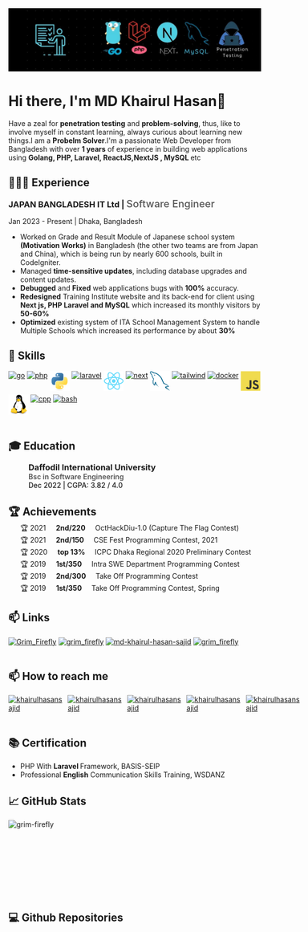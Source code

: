 <img alt="Coder GIF" src="https://raw.githubusercontent.com/grim-firefly/grim-firefly/main/skill-cover.jpg" style="max-width: 100%;" data-target="animated-image.originalImage">
<h1>Hi there, I'm MD Khairul Hasan👋</h1>
<p>

Have a zeal for <b>penetration testing</b> and <b>problem-solving</b>, thus, like to involve myself in constant learning, always curious about learning new things.I am a <b>Probelm Solver</b>.I'm a passionate Web Developer from Bangladesh with over <b>1 years</b> of experience in building web applications using <b>Golang, PHP, Laravel, ReactJS,NextJS , MySQL </b> etc

</p>

## 👨🏽‍💻 Experience

<div>
    <h3 style="padding:0px; margin:0px;">JAPAN BANGLADESH IT Ltd | <span style="font-weight:500 !important;; font-size:20px !important; color:#555555 !important;"> Software Engineer <span> </h3>
    <p> Jan 2023 - Present | Dhaka, Bangladesh</p>
</div>
<ul>
    <li>Worked on Grade and Result Module of Japanese school system <b>(Motivation
Works)</b> in Bangladesh (the other two teams are from Japan and China), which is
being run by nearly 600 schools, built in CodeIgniter.</li>
    <li> Managed <b>time-sensitive updates</b>, including database upgrades and content
updates.</li>
    <li> <b>Debugged</b> and <b>Fixed</b> web applications bugs with <b>100%</b> accuracy.</li>
    <li><b>Redesigned</b> Training Institute website and its back-end for client using <b>Next js, PHP Laravel and MySQL</b> which increased its monthly visitors by <b> 50-60%</b>   </li>
    <li><b>Optimized</b> existing system of ITA School Management System to handle
Multiple Schools which increased its performance by about <b>30%</b>  </li>
    
</ul>


## 🚀 Skills

<div style="display:flex;flex-wrap:wrap;gap:4px;padding-bottom:1rem;">

<a href="https://go.dev/" target="_blank" rel="noreferrer"> 
    <img src="https://skillicons.dev/icons?i=go" alt="go" width="40" height="40"/> 
</a>

<a href="https://www.php.net/" target="_blank" rel="noreferrer"> 
    <img src="https://skillicons.dev/icons?i=php" alt="php" width="40" height="40"/> 
</a>  
<a href="https://www.python.org" target="_blank" rel="noreferrer"> 
    <img src="https://raw.githubusercontent.com/devicons/devicon/master/icons/python/python-original.svg" alt="python" width="40" height="40"/> 
</a>

<a href="https://laravel.com/" target="_blank" rel="noreferrer"> 
    <img src="https://skillicons.dev/icons?i=laravel" alt="laravel" width="40" height="40"/> 
</a>

<a href="https://react.dev" target="_blank" rel="noreferrer"> 
    <img src="https://raw.githubusercontent.com/devicons/devicon/master/icons/react/react-original.svg" alt="react" width="40" height="40"/> 
</a>

<a href="https://nextjs.org" target="_blank" rel="noreferrer"> 
    <img src="https://skillicons.dev/icons?i=next" alt="next" width="40" height="40"/> 
</a>  
 <a href="https://www.mysql.com" target="_blank" rel="noreferrer"> 
    <img src="https://raw.githubusercontent.com/devicons/devicon/master/icons/mysql/mysql-original.svg" alt="mysql" width="40" height="40"/> 
</a>
<a href="https://tailwindcss.com/" target="_blank" rel="noreferrer"> 
    <img src="https://skillicons.dev/icons?i=tailwind" alt="tailwind" width="40" height="40"/> 
</a>

<a href="https://www.docker.com/" target="_blank" rel="noreferrer"> 
    <img src="https://skillicons.dev/icons?i=docker" alt="docker" width="40" height="40"/> 
</a>

<a href="https://developer.mozilla.org/en-US/docs/Web/JavaScript" target="_blank" rel="noreferrer"> 
    <img src="https://raw.githubusercontent.com/devicons/devicon/master/icons/javascript/javascript-original.svg" alt="javascript" width="40" height="40"/> 
</a>

<a href="https://www.linux.org/" target="_blank" rel="noreferrer"> 
    <img src="https://raw.githubusercontent.com/devicons/devicon/master/icons/linux/linux-original.svg" alt="linux" width="40" height="40"/> 
</a>

<a href="https://cplusplus.com/" target="_blank" rel="noreferrer"> 
    <img src="https://skillicons.dev/icons?i=cpp" alt="cpp" width="40" height="40"/> 
</a>  
<a href="" target="_blank" rel="noreferrer"> 
    <img src="https://skillicons.dev/icons?i=bash" alt="bash" width="40" height="40"/> 
</a>

</div>

## 🎓 Education
<div style="margin-left:2.5rem;margin-top:-5px;">
    <h3 style="padding:0px; margin:0px;">Daffodil International University </h3>
    <p style="padding:0px; margin:0px;font-weight:600;color:#555;">Bsc in Software Engineering</p>
    <p style="padding:0px; margin:0px;font-size:14px;font-weight:500;"> Dec 2022 | CGPA: 3.82 / 4.0</p>
</div>


## 🏆 Achievements
<ul style="list-style-type:none;margin-top:-15px;">
<li>🏆  2021   <b style="margin-left:1rem;margin-right:1rem;"> 2nd/220 </b>   OctHackDiu-1.0 (Capture The Flag Contest)</li>
<li>🏆  2021   <b style="margin-left:1rem;margin-right:1rem;"> 2nd/150 </b>   CSE Fest Programming Contest, 2021</li>
<li>🏆  2020   <b style="margin-left:1rem;margin-right:1rem;"> top 13% </b>   ICPC Dhaka Regional 2020 Preliminary Contest</li>
<li>🏆  2019   <b style="margin-left:1rem;margin-right:1rem;"> 1st/350 </b>   Intra SWE Department Programming Contest</li>
<li>🏆  2019   <b style="margin-left:1rem;margin-right:1rem;"> 2nd/300 </b>   Take Off Programming Contest</li>
<li>🏆  2019   <b style="margin-left:1rem;margin-right:1rem;"> 1st/350 </b>   Take Off Programming Contest, Spring</li>

</ul>



## 📫 Links

<div style="display:flex;gap:0.25rem;">

<a href="https://codeforces.com/profile/Grim_Firefly" target="_blank">
<img align="center" src="https://img.shields.io/badge/Codeforces-445f9d?style=for-the-badge&logo=Codeforces&logoColor=white" alt="Grim_Firefly"/>
</a>
<a href="https://leetcode.com/grim_firefly" target="_blank">
<img align="center" src="https://img.shields.io/badge/-LeetCode-FFA116?style=for-the-badge&logo=LeetCode&logoColor=black" alt="grim_firefly"/>
</a>
<a href="https://stackoverflow.com/users/17059236/md-khairul-hasan-sajid" target="_blank">
<img align="center" src="https://img.shields.io/badge/Stack_Overflow-FE7A16?style=for-the-badge&logo=stack-overflow&logoColor=white" alt="md-khairul-hasan-sajid"/>
</a>
<a href="https://www.hackerrank.com/grim_firefly" target="_blank">
<img align="center" src="https://img.shields.io/badge/-Hackerrank-2EC866?style=for-the-badge&logo=HackerRank&logoColor=white" alt="grim_firefly"/>
</a>

</div><br/>

## 📫 How to reach me

<div style="display:flex;gap:0.25rem;">

<a href="https://linkedin.com/in/khairulhasansajid" target="_blank">
<img align="center" src="https://img.shields.io/badge/LinkedIn-0077B5?style=for-the-badge&logo=linkedin&logoColor=white" alt="khairulhasansajid" />
</a>
<a href="mailto:khairulhasansajid@gmail.com" target="_blank">
<img align="center" src="https://img.shields.io/badge/Gmail-D14836?style=for-the-badge&logo=gmail&logoColor=white" alt="khairulhasansajid" />
</a>
<a href="https://github.com/grim-firefly" target="_blank">
<img align="center" src="https://img.shields.io/badge/GitHub-100000?style=for-the-badge&logo=github&logoColor=white" alt="khairulhasansajid" />
</a>

<a href="https://fb.com/khairulhasansajid" target="_blank">
<img align="center" src="https://img.shields.io/badge/Facebook-1877F2?style=for-the-badge&logo=facebook&logoColor=white" alt="khairulhasansajid" />
</a>
<a href="https://wa.me/01644944967" target="_blank">
<img align="center" src="https://img.shields.io/badge/WhatsApp-25D366?style=for-the-badge&logo=whatsapp&logoColor=white" alt="khairulhasansajid" />
</a>

</a>

</div><br/>




## 📚 Certification

- PHP With <b> Laravel </b> Framework, BASIS-SEIP
- Professional <b>English</b> Communication Skills Training, WSDANZ



## 📈 GitHub Stats
<div style="display:flex;gap:1rem;">
<img style="height:150px;" src="https://github-profile-summary-cards.vercel.app/api/cards/profile-details?username=grim-firefly&theme=github" alt="grim-firefly" />

</div>



## 💻 Github Repositories
